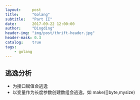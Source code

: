 ```yaml
---
layout:     post
title:      "Golang"
subtitle:   "Part II"
date:       2017-09-22 12:00:00
author:     "Dingding"
header-img: "img/post/thrift-header.jpg"
header-mask: 0.3
catalog:    true
tags:
	- golang
---
```


## 逃逸分析
* 为接口赋值会逃逸
* 以变量作为长度参数创建数组会逃逸，如 make([]byte,mysize)